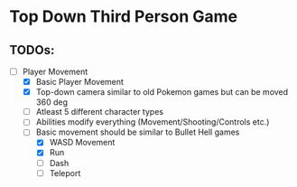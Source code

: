 # Top Down Third Person Game

## TODOs: 
- [ ] Player Movement
    - [X]  Basic Player Movement
    - [X]  Top-down camera similar to old Pokemon games but can be moved 360 deg
    - [ ]  Atleast 5 different character types
    - [ ]  Abilities modify everything (Movement/Shooting/Controls etc.)
    - [ ]  Basic movement should be similar to Bullet Hell games
        - [X]  WASD Movement
        - [X]  Run
        - [ ]  Dash
        - [ ]  Teleport
